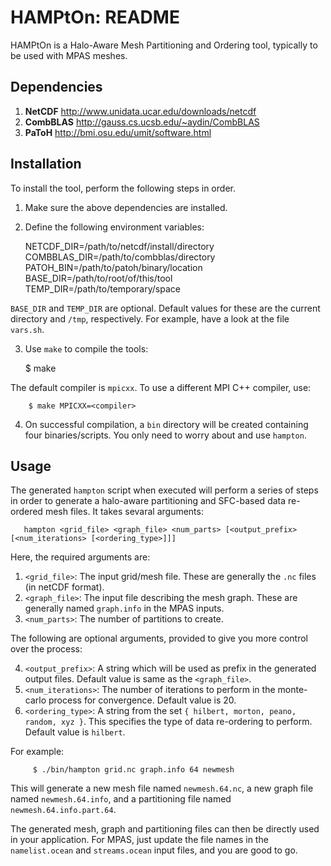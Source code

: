 
# HAMPtOn: README

HAMPtOn is a Halo-Aware Mesh Partitioning and Ordering tool, typically to be used with MPAS meshes.

## Dependencies

  1. **NetCDF** http://www.unidata.ucar.edu/downloads/netcdf
  2. **CombBLAS** http://gauss.cs.ucsb.edu/~aydin/CombBLAS
  3. **PaToH** http://bmi.osu.edu/umit/software.html

## Installation

  To install the tool, perform the following steps in order.

  1. Make sure the above dependencies are installed.
  2. Define the following environment variables:

        NETCDF_DIR=/path/to/netcdf/install/directory
        COMBBLAS_DIR=/path/to/combblas/directory
        PATOH_BIN=/path/to/patoh/binary/location
        BASE_DIR=/path/to/root/of/this/tool
        TEMP_DIR=/path/to/temporary/space

  `BASE_DIR` and `TEMP_DIR` are optional. Default values for these are the current directory and `/tmp`, respectively. For example, have a look at the file `vars.sh`.

  3. Use `make` to compile the tools:

        $ make
 
  The default compiler is `mpicxx`. To use a different MPI C++ compiler, use:

        $ make MPICXX=<compiler>

  4. On successful compilation, a `bin` directory will be created containing four binaries/scripts. You only need to worry about and use `hampton`.


## Usage

 The generated `hampton` script when executed will perform a series of steps in order to generate a halo-aware partitioning and SFC-based data re-ordered mesh files. It takes sevaral arguments:

       hampton <grid_file> <graph_file> <num_parts> [<output_prefix> [<num_iterations> [<ordering_type>]]]
 
 Here, the required arguments are:
 1. `<grid_file>`: The input grid/mesh file. These are generally the `.nc` files (in netCDF format).
 2. `<graph_file>`: The input file describing the mesh graph. These are generally named `graph.info` in the MPAS inputs.
 3. `<num_parts>`: The number of partitions to create.

 The following are optional arguments, provided to give you more control over the process:

 4. `<output_prefix>`: A string which will be used as prefix in the generated output files. Default value is same as the `<graph_file>`.
 5. `<num_iterations>`: The number of iterations to perform in the monte-carlo process for convergence. Default value is 20.
 6. `<ordering_type>`: A string from the set `{ hilbert, morton, peano, random, xyz }`. This specifies the type of data re-ordering to perform. Default value is `hilbert`.

 For example:

         $ ./bin/hampton grid.nc graph.info 64 newmesh

  This will generate a new mesh file named `newmesh.64.nc`, a new graph file named `newmesh.64.info`, and a partitioning file named `newmesh.64.info.part.64`.

  The generated mesh, graph and partitioning files can then be directly used in your application. For MPAS, just update the file names in the `namelist.ocean` and `streams.ocean` input files, and you are good to go.
